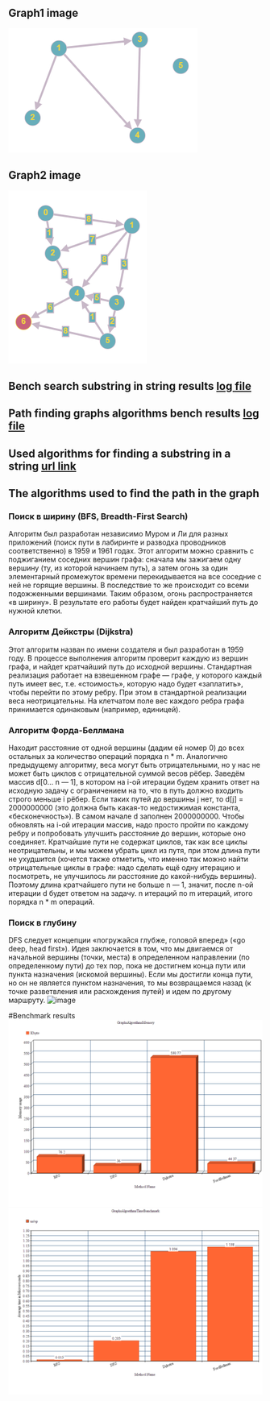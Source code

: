 ## Graph1 image
  ![Image1](results/graph1.png)
## Graph2 image 
  ![Image2](results/graph2.png)
## Bench search substring in string results [log file](results/SearchStringBenchRESULTS.txt)
## Path finding graphs algorithms bench results [log file](results/GraphsAlgorithmsBenchResults.txt)
## Used algorithms for finding a substring in a string [url link](https://habr.com/ru/post/111449)
## The algorithms used to find the path in the graph
### Поиск в ширину (BFS, Breadth-First Search)
Алгоритм был разработан независимо Муром и Ли для разных приложений (поиск пути в лабиринте и разводка проводников соответственно) в 1959 и 1961 годах. Этот алгоритм можно сравнить с поджиганием соседних вершин графа: сначала мы зажигаем одну вершину (ту, из которой начинаем путь), а затем огонь за один элементарный промежуток времени перекидывается на все соседние с ней не горящие вершины. В последствие то же происходит со всеми подожженными вершинами. Таким образом, огонь распространяется «в ширину». В результате его работы будет найден кратчайший путь до нужной клетки.
### Алгоритм Дейкстры (Dijkstra)
Этот алгоритм назван по имени создателя и был разработан в 1959 году. В процессе выполнения алгоритм проверит каждую из вершин графа, и найдет кратчайший путь до исходной вершины. Стандартная реализация работает на взвешенном графе — графе, у которого каждый путь имеет вес, т.е. «стоимость», которую надо будет «заплатить», чтобы перейти по этому ребру. При этом в стандартной реализации веса неотрицательны. На клетчатом поле вес каждого ребра графа принимается одинаковым (например, единицей).
### Алгоритм Форда-Беллмана
Находит расстояние от одной вершины (дадим ей номер 0) до всех остальных за количество операций порядка n * m. Аналогично предыдущему алгоритму, веса могут быть отрицательными, но у нас не может быть циклов с отрицательной суммой весов рёбер.
Заведём массив d[0… n — 1], в котором на i-ой итерации будем хранить ответ на исходную задачу с ограничением на то, что в путь должно входить строго меньше i рёбер. Если таких путей до вершины j нет, то d[j] = 2000000000 (это должна быть какая-то недостижимая константа, «бесконечность»). В самом начале d заполнен 2000000000. Чтобы обновлять на i-ой итерации массив, надо просто пройти по каждому ребру и попробовать улучшить расстояние до вершин, которые оно соединяет. Кратчайшие пути не содержат циклов, так как все циклы неотрицательны, и мы можем убрать цикл из путя, при этом длина пути не ухудшится (хочется также отметить, что именно так можно найти отрицательные циклы в графе: надо сделать ещё одну итерацию и посмотреть, не улучшилось ли расстояние до какой-нибудь вершины). Поэтому длина кратчайшего пути не больше n — 1, значит, после n-ой итерации d будет ответом на задачу.
n итераций по m итераций, итого порядка n * m операций.
### Поиск в глубину
DFS следует концепции «погружайся глубже, головой вперед» («go deep, head first»). Идея заключается в том, что мы двигаемся от начальной вершины (точки, места) в определенном направлении (по определенному пути) до тех пор, пока не достигнем конца пути или пункта назначения (искомой вершины). Если мы достигли конца пути, но он не является пунктом назначения, то мы возвращаемся назад (к точке разветвления или расхождения путей) и идем по другому маршруту.
![image](https://user-images.githubusercontent.com/95632293/145834660-c269c84a-d9d5-48d0-90e0-87bd786d2b44.png)

#Benchmark results
![image](results/GraphMemoryUsage.png)
![image](results/GraphsTimeBanchMark.png)
